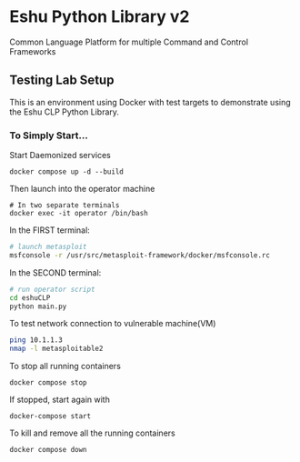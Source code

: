 # Eshu Python Library v2

Common Language Platform for multiple Command and Control Frameworks

## Testing Lab Setup

This is an environment using Docker with test targets to
demonstrate using the Eshu CLP Python Library.

### To Simply Start...

Start Daemonized services

```console
docker compose up -d --build
```

Then launch into the operator machine
```console
# In two separate terminals
docker exec -it operator /bin/bash
```

In the FIRST terminal:
```bash
# launch metasploit
msfconsole -r /usr/src/metasploit-framework/docker/msfconsole.rc
```

In the SECOND terminal:
```bash
# run operator script
cd eshuCLP
python main.py
```

To test network connection to vulnerable machine(VM)
```bash
ping 10.1.1.3
nmap -l metasploitable2
```

To stop all running containers
```console
docker compose stop
```

If stopped, start again with
```console
docker-compose start
```

To kill and remove all the running containers
```console
docker compose down
```